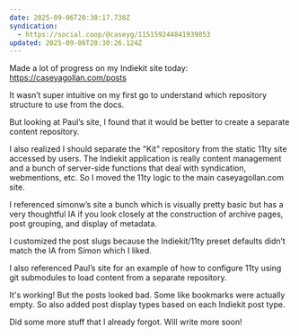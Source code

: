 ```yaml
---
date: 2025-09-06T20:30:17.738Z
syndication:
  - https://social.coop/@caseyg/115159244841939053
updated: 2025-09-06T20:30:26.124Z
---
```


Made a lot of progress on my Indiekit site today: https://caseyagollan.com/posts

It wasn’t super intuitive on my first go to understand which repository structure to use from the docs. 

But looking at Paul’s site, I found that it would be better to create a separate content repository.

I also realized I should separate the "Kit" repository from the static 11ty site accessed by users. The Indiekit application is really content management and a bunch of server-side functions that deal with syndication, webmentions, etc. So I moved the 11ty logic to the main caseyagollan.com site. 

I referenced simonw’s site a bunch which is visually pretty basic but has a very thoughtful IA if you look closely at the construction of archive pages, post grouping, and display of metadata. 

I customized the post slugs because the Indiekit/11ty preset defaults didn’t match the IA from Simon which I liked. 

I also referenced Paul’s site for an example of how to configure 11ty using git submodules to load content from a separate repository. 

It's working! But the posts looked bad. Some like bookmarks were actually empty. So also added post display types based on each Indiekit post type. 

Did some more stuff that I already forgot. Will write more soon!
